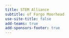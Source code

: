 ```yaml
---
title: STEM Alliance
subtitle: of Fargo Moorhead
use-site-title: false
add-teams: true
add-sponsors-footer: true
---
```

